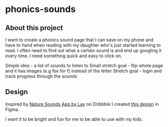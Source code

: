 # phonics-sounds

## About this project

I want to create a phonics sound page that I can save on my phone and have to hand when reading with my daughter who's just started learning to read. I often need to find out what a certain sound is and end up googling it every time. I need something quick and easy to click on. 

Simple idea - a list of sounds to listen to
Small stretch goal - flip whole page and it has images (e.g fox for f) instead of the letter
Stretch goal - login and track progress through the sounds

## Design

Inspired by [Nature Sounds App by Lay](https://dribbble.com/shots/8832668-Nature-Sounds-App) on Dribbble I created [this design](https://www.figma.com/file/rGauNq8bzvkADENejijRWX/Phonics-design?node-id=0%3A1) in Figma.

I want it to be bright and fun for me to be able to use with my kids.

